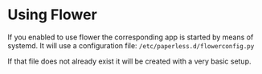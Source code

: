 # Using Flower

If you enabled to use flower the corresponding app is started by means of systemd. It will use a configuration file: `/etc/paperless.d/flowerconfig.py`

If that file does not already exist it will be created with a very basic setup.